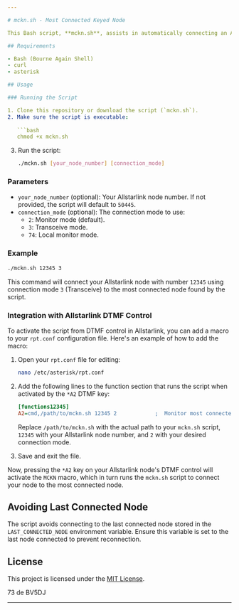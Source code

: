```yaml
---

# mckn.sh - Most Connected Keyed Node

This Bash script, **mckn.sh**, assists in automatically connecting an Allstarlink node to the most connected node found in the Allstarlink network. It retrieves information about node connections from the Allstarlink statistics page and connects your node to the node with the highest number of connections, while avoiding the last connected node stored in an environment variable (`LAST_CONNECTED_NODE`).

## Requirements

- Bash (Bourne Again Shell)
- curl
- asterisk

## Usage

### Running the Script

1. Clone this repository or download the script (`mckn.sh`).
2. Make sure the script is executable:
   
   ```bash
   chmod +x mckn.sh
   ```
   
3. Run the script:

   ```bash
   ./mckn.sh [your_node_number] [connection_mode]
   ```

### Parameters

- `your_node_number` (optional): Your Allstarlink node number. If not provided, the script will default to `50445`.
- `connection_mode` (optional): The connection mode to use:
  - `2`: Monitor mode (default).
  - `3`: Transceive mode.
  - `74`: Local monitor mode.

### Example

```bash
./mckn.sh 12345 3
```

This command will connect your Allstarlink node with number `12345` using connection mode `3` (Transceive) to the most connected node found by the script.

### Integration with Allstarlink DTMF Control

To activate the script from DTMF control in Allstarlink, you can add a macro to your `rpt.conf` configuration file. Here's an example of how to add the macro:

1. Open your `rpt.conf` file for editing:
   
   ```bash
   nano /etc/asterisk/rpt.conf
   ```
   
2. Add the following lines to the function section that runs the script when activated by the `*A2` DTMF key:

   ```ini
   [functions12345]
   A2=cmd,/path/to/mckn.sh 12345 2            ;  Monitor most connected node
   ```

   Replace `/path/to/mckn.sh` with the actual path to your `mckn.sh` script, `12345` with your Allstarlink node number, and `2` with your desired connection mode.

3. Save and exit the file.

Now, pressing the `*A2` key on your Allstarlink node's DTMF control will activate the `MCKN` macro, which in turn runs the `mckn.sh` script to connect your node to the most connected node.

## Avoiding Last Connected Node

The script avoids connecting to the last connected node stored in the `LAST_CONNECTED_NODE` environment variable. Ensure this variable is set to the last node connected to prevent reconnection.

## License

This project is licensed under the [MIT License](LICENSE).

73 de BV5DJ

---
```

